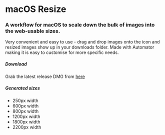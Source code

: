 # macOS Resize
### A workflow for macOS to scale down the bulk of images into the web-usable sizes.
Very convenient and easy to use - drag and drop images onto the icon and resized images show up in your downloads folder. Made with Automator making it is easy to customise for more specific needs.

##### Download
Grab the latest release DMG from [here](https://github.com/botmad/macOS-Resize/releases/latest/download/MacOS.Resize.dmg)

##### Generated sizes
- 250px width
- 600px width
- 800px width
- 1200px width
- 1800px width
- 2200px width